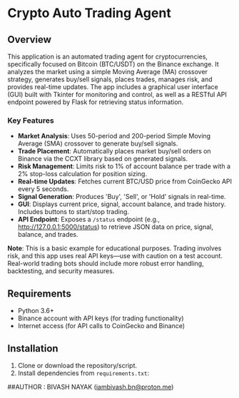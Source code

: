 # Crypto Auto Trading Agent

## Overview

This application is an automated trading agent for cryptocurrencies, specifically focused on Bitcoin (BTC/USDT) on the Binance exchange. It analyzes the market using a simple Moving Average (MA) crossover strategy, generates buy/sell signals, places trades, manages risk, and provides real-time updates. The app includes a graphical user interface (GUI) built with Tkinter for monitoring and control, as well as a RESTful API endpoint powered by Flask for retrieving status information.

### Key Features
- **Market Analysis**: Uses 50-period and 200-period Simple Moving Average (SMA) crossover to generate buy/sell signals.
- **Trade Placement**: Automatically places market buy/sell orders on Binance via the CCXT library based on generated signals.
- **Risk Management**: Limits risk to 1% of account balance per trade with a 2% stop-loss calculation for position sizing.
- **Real-time Updates**: Fetches current BTC/USD price from CoinGecko API every 5 seconds.
- **Signal Generation**: Produces 'Buy', 'Sell', or 'Hold' signals in real-time.
- **GUI**: Displays current price, signal, account balance, and trade history. Includes buttons to start/stop trading.
- **API Endpoint**: Exposes a `/status` endpoint (e.g., http://127.0.0.1:5000/status) to retrieve JSON data on price, signal, balance, and trades.

**Note**: This is a basic example for educational purposes. Trading involves risk, and this app uses real API keys—use with caution on a test account. Real-world trading bots should include more robust error handling, backtesting, and security measures.

## Requirements

- Python 3.6+
- Binance account with API keys (for trading functionality)
- Internet access (for API calls to CoinGecko and Binance)

## Installation

1. Clone or download the repository/script.
2. Install dependencies from `requirements.txt`:

##AUTHOR : BIVASH NAYAK (iambivash.bn@proton.me)
